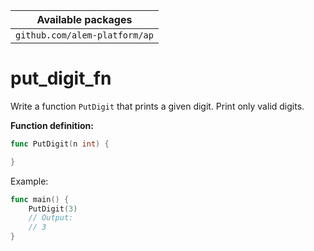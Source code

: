 | Available packages            |
| ----------------------------- |
| `github.com/alem-platform/ap` |

# put_digit_fn

Write a function `PutDigit` that prints a given digit. Print only valid digits.

**Function definition:**

```go
func PutDigit(n int) {

}
```

Example:

```go
func main() {
    PutDigit(3)
    // Output:
	// 3
}
```
